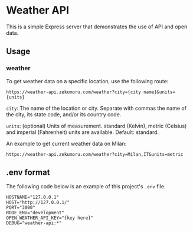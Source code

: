 # Weather API

This is a simple Express server that demonstrates the use of API and open data.

## Usage

### weather

To get weather data on a specific location, use the following route:

```url
https://weather-api.zekumoru.com/weather?city={city name}&units={units}
```

`city`: The name of the location or city. Separate with commas the name of the city, its state code, and/or its country code.

`units`: (optional) Units of measurement. standard (Kelvin), metric (Celsius) and imperial (Fahrenheit) units are available. Default: standard.

An example to get current weather data on Milan:

```url
https://weather-api.zekumoru.com/weather?city=Milan,IT&units=metric
```

## .env format

The following code below is an example of this project's `.env` file.

```env
HOSTNAME="127.0.0.1"
HOST="http://127.0.0.1/"
PORT="3000"
NODE_ENV="development"
OPEN_WEATHER_API_KEY="{key here}"
DEBUG="weather-api:*"
```
